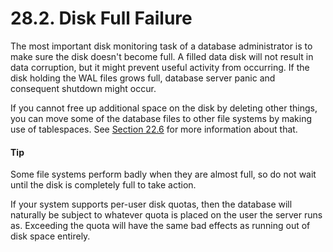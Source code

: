 # 28.2. Disk Full Failure

The most important disk monitoring task of a database administrator is to make sure the disk doesn't become full. A filled data disk will not result in data corruption, but it might prevent useful activity from occurring. If the disk holding the WAL files grows full, database server panic and consequent shutdown might occur.

If you cannot free up additional space on the disk by deleting other things, you can move some of the database files to other file systems by making use of tablespaces. See [Section 22.6](https://www.postgresql.org/docs/12/manage-ag-tablespaces.html) for more information about that.

#### Tip

Some file systems perform badly when they are almost full, so do not wait until the disk is completely full to take action.

If your system supports per-user disk quotas, then the database will naturally be subject to whatever quota is placed on the user the server runs as. Exceeding the quota will have the same bad effects as running out of disk space entirely.

